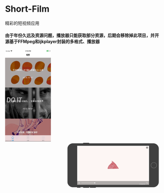 # Short-Film
精彩的短视频应用

#### 由于年份久远及资源问题，播放器只能获取部分资源，后期会移除掉此项目，并开源基于FFMpeg和ijkplayer封装的多格式、播放器

<div align=left><img width="150" height="300" src="https://github.com/Zomfice/Short-Film/blob/master/source/short-film.gif"/></div>


<div align=right><img width="300" height="150" src="https://github.com/Zomfice/Short-Film/blob/master/source/player.png"/></div>
